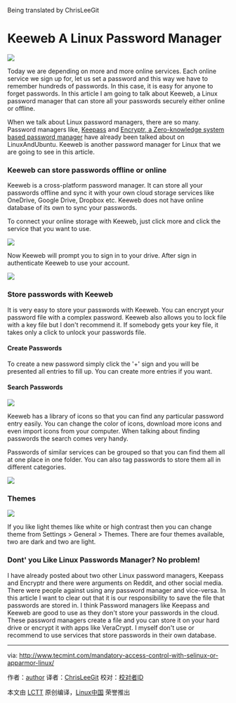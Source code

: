 Being translated by ChrisLeeGit

Keeweb A Linux Password Manager
================================

![](http://www.linuxandubuntu.com/uploads/2/1/1/5/21152474/keeweb_1.png?608)

Today we are depending on more and more online services. Each online service we sign up for, let us set a password and this way we have to remember hundreds of passwords. In this case, it is easy for anyone to forget passwords. In this article I am going to talk about Keeweb, a Linux password manager that can store all your passwords securely either online or offline.

When we talk about Linux password managers, there are so many. Password managers like, [Keepass][1] and [Encryptr, a Zero-knowledge system based password manager][2] have already been talked about on LinuxAndUbuntu. Keeweb is another password manager for Linux that we are going to see in this article.

### Keeweb can store passwords offline or online

Keeweb is a cross-platform password manager. It can store all your passwords offline and sync it with your own cloud storage services like OneDrive, Google Drive, Dropbox etc. Keeweb does not have online database of its own to sync your passwords.

To connect your online storage with Keeweb, just click more and click the service that you want to use. 

![](http://www.linuxandubuntu.com/uploads/2/1/1/5/21152474/keeweb.png?685)

Now Keeweb will prompt you to sign in to your drive. After sign in authenticate Keeweb to use your account.

![](http://www.linuxandubuntu.com/uploads/2/1/1/5/21152474/authenticate-dropbox-with-keeweb_orig.jpg?649)

### Store passwords with Keeweb

It is very easy to store your passwords with Keeweb. You can encrypt your password file with a complex password. Keeweb also allows you to lock file with a key file but I don't recommend it. If somebody gets your key file, it takes only a click to unlock your passwords file.

#### Create Passwords

To create a new password simply click the '+' sign and you will be presented all entries to fill up. You can create more entries if you want.

#### Search Passwords

![](http://www.linuxandubuntu.com/uploads/2/1/1/5/21152474/search-passwords_orig.png)

Keeweb has a library of icons so that you can find any particular password entry easily. You can change the color of icons, download more icons and even import icons from your computer. When talking about finding passwords the search comes very handy. ​

Passwords of similar services can be grouped so that you can find them all at one place in one folder. You can also tag passwords to store them all in different categories.

![](http://www.linuxandubuntu.com/uploads/2/1/1/5/21152474/tags-passwords-in-keeweb.png?283)

### Themes

![](http://www.linuxandubuntu.com/uploads/2/1/1/5/21152474/themes.png?304)

If you like light themes like white or high contrast then you can change theme from Settings > General > Themes. There are four themes available, two are dark and two are light.

### Dont' you Like Linux Passwords Manager? No problem!

I have already posted about two other Linux password managers, Keepass and Encryptr and there were arguments on Reddit, and other social media. There were people against using any password manager and vice-versa. In this article I want to clear out that it is our responsibility to save the file that passwords are stored in. I think Password managers like Keepass and Keeweb are good to use as they don't store your passwords in the cloud. These password managers create a file and you can store it on your hard drive or encrypt it with apps like VeraCrypt. I myself don't use or recommend to use services that store passwords in their own database.

--------------------------------------------------------------------------------

via: http://www.tecmint.com/mandatory-access-control-with-selinux-or-apparmor-linux/

作者：[author][a]
译者：[ChrisLeeGit](https://github.com/chrisleegit)
校对：[校对者ID](https://github.com/校对者ID)

本文由 [LCTT](https://github.com/LCTT/TranslateProject) 原创编译，[Linux中国](https://linux.cn/) 荣誉推出

[a]: http://www.linuxandubuntu.com/home/keeweb-a-linux-password-manager
[1]: http://www.linuxandubuntu.com/home/keepass-password-management-tool-creates-strong-passwords-and-keeps-them-secure
[2]: http://www.linuxandubuntu.com/home/encryptr-zero-knowledge-system-based-password-manager-for-linux
